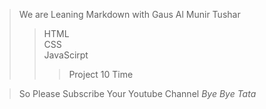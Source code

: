 > We are Leaning Markdown with Gaus Al Munir Tushar
>
> > HTML <br>
> > CSS <br>
> > JavaScirpt <br>
> >
> > > Project 10 Time

> So Please Subscribe Your Youtube Channel
> _Bye Bye Tata_
